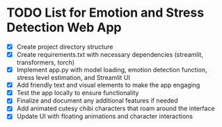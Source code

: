 # TODO List for Emotion and Stress Detection Web App

- [x] Create project directory structure
- [x] Create requirements.txt with necessary dependencies (streamlit, transformers, torch)
- [x] Implement app.py with model loading, emotion detection function, stress level estimation, and Streamlit UI
- [x] Add friendly text and visual elements to make the app engaging
- [x] Test the app locally to ensure functionality
- [x] Finalize and document any additional features if needed
- [x] Add animated cutesy chibi characters that roam around the interface
- [x] Update UI with floating animations and character interactions
